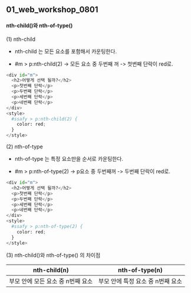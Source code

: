 ## 01_web_workshop_0801

#### nth-child()와 nth-of-type()

(1) nth-child

- nth-child 는 모든 요소를 포함해서 카운팅한다. 

- #m > p:nth-child(2) -> 모든 요소 중 두번째 꺼 -> 첫번째 단락이 red로.

```python
<div id="m">
  <h2>어떻게 선택 될까?</h2>
  <p>첫번째 단락</p>
  <p>두번째 단락</p>
  <p>세번째 단락</p>
  <p>네번째 단락</p>
</div>
<style>
  #ssafy > p:nth-child(2) {
    color: red;
  }
</style>
```

(2) nth-of-type

- nth-of-type 는 특정 요소만을 순서로 카운팅한다.

- #m > p:nth-of-type(2) -> p요소 중 두번째꺼 -> 두번째 단락이 red로.

```python
<div id="m">
  <h2>어떻게 선택 될까?</h2>
  <p>첫번째 단락</p>
  <p>두번째 단락</p>
  <p>세번째 단락</p>
  <p>네번째 단락</p>
</div>
<style>
  #ssafy > p:nth-of-type(2) {
    color: red;
  }
</style>
```

(3) nth-child()와 nth-of-type() 의 차이점

| nth-child(n)         | nth-of-type(n)       |
| -------------------- | -------------------- |
| 부모 안에 모든 요소 중 n번째 요소 | 부모 안에 특정 요소 중 n번째 요소 |
